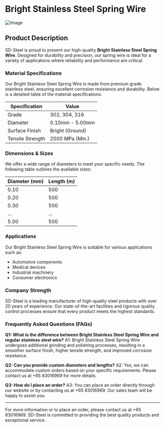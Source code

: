 # Bright Stainless Steel Spring Wire

![Image](https://github.com/user-attachments/assets/2567258e-e124-4816-932d-1809bd27ef0b)

## Product Description

SD-Steel is proud to present our high-quality **Bright Stainless Steel Spring Wire**. Designed for durability and precision, our spring wire is ideal for a variety of applications where reliability and performance are critical.

### Material Specifications

Our Bright Stainless Steel Spring Wire is made from premium grade stainless steel, ensuring excellent corrosion resistance and durability. Below is a detailed table of the material specifications:

| Specification | Value |
|---------------|-------|
| Grade         | 302, 304, 316 |
| Diameter      | 0.10mm - 5.00mm |
| Surface Finish| Bright (Ground) |
| Tensile Strength | 2000 MPa (Min.) |

### Dimensions & Sizes

We offer a wide range of diameters to meet your specific needs. The following table outlines the available sizes:

| Diameter (mm) | Length (m) |
|---------------|------------|
| 0.10          | 500        |
| 0.20          | 500        |
| 0.30          | 500        |
| ...           | ...        |
| 5.00          | 500        |

### Applications

Our Bright Stainless Steel Spring Wire is suitable for various applications such as:
- Automotive components
- Medical devices
- Industrial machinery
- Consumer electronics

### Company Strength

SD-Steel is a leading manufacturer of high-quality steel products with over 20 years of experience. Our state-of-the-art facilities and rigorous quality control processes ensure that every product meets the highest standards.

### Frequently Asked Questions (FAQs)

**Q1: What is the difference between Bright Stainless Steel Spring Wire and regular stainless steel wire?**
A1: Bright Stainless Steel Spring Wire undergoes additional grinding and polishing processes, resulting in a smoother surface finish, higher tensile strength, and improved corrosion resistance.

**Q2: Can you provide custom diameters and lengths?**
A2: Yes, we can accommodate custom orders based on your specific requirements. Please contact us at +65 83016969 for more details.

**Q3: How do I place an order?**
A3: You can place an order directly through our website or by contacting us at +65 83016969. Our sales team will be happy to assist you.

---

For more information or to place an order, please contact us at +65 83016969. SD-Steel is committed to providing the best quality products and exceptional service.